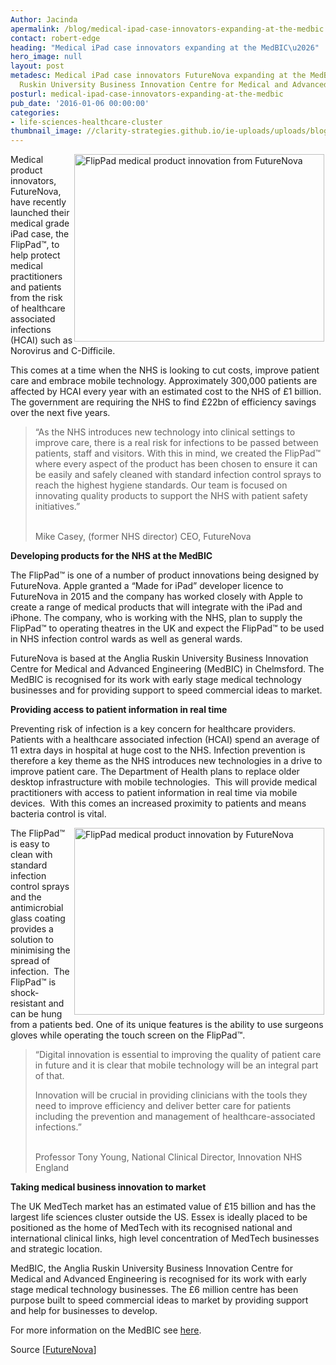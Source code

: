 ```yaml
---
Author: Jacinda
apermalink: /blog/medical-ipad-case-innovators-expanding-at-the-medbic
contact: robert-edge
heading: "Medical iPad case innovators expanding at the MedBIC\u2026"
hero_image: null
layout: post
metadesc: Medical iPad case innovators FutureNova expanding at the MedBIC, Anglia
  Ruskin University Business Innovation Centre for Medical and Advanced Engineering.
posturl: medical-ipad-case-innovators-expanding-at-the-medbic
pub_date: '2016-01-06 00:00:00'
categories:
- life-sciences-healthcare-cluster
thumbnail_image: //clarity-strategies.github.io/ie-uploads/uploads/blog/TheatreNurseFlipPad_mini.jpg
---
```


<p><img alt='FlipPad medical product innovation from FutureNova' src='//clarity-strategies.github.io/ie-uploads/uploads/blog/heatrenurseflippad_400.jpg' style='width: 400px; height: 300px; margin-left: 2px; margin-right: 2px; float: right;'/>Medical product innovators, FutureNova, have recently launched their medical grade iPad case, the FlipPad™, to help protect medical practitioners and patients from the risk of healthcare associated infections (HCAI) such as Norovirus and C-Difficile.</p><p>This comes at a time when the NHS is looking to cut costs, improve patient care and embrace mobile technology. Approximately 300,000 patients are affected by HCAI every year with an estimated cost to the NHS of £1 billion. The government are requiring the NHS to find £22bn of efficiency savings over the next five years.</p><blockquote><p>“As the NHS introduces new technology into clinical settings to improve care, there is a real risk for infections to be passed between patients, staff and visitors. With this in mind, we created the FlipPad™ where every aspect of the product has been chosen to ensure it can be easily and safely cleaned with standard infection control sprays to reach the highest hygiene standards. Our team is focused on innovating quality products to support the NHS with patient safety initiatives.”</p><p><br/>Mike Casey, (former NHS director) CEO, FutureNova</p></blockquote><p><strong>Developing products for the NHS at the MedBIC</strong></p><p>The FlipPad™ is one of a number of product innovations being designed by FutureNova. Apple granted a “Made for iPad” developer licence to FutureNova in 2015 and the company has worked closely with Apple to create a range of medical products that will integrate with the iPad and iPhone. The company, who is working with the NHS, plan to supply the FlipPad™ to operating theatres in the UK and expect the FlipPad™ to be used in NHS infection control wards as well as general wards.</p><p>FutureNova is based at the Anglia Ruskin University Business Innovation Centre for Medical and Advanced Engineering (MedBIC) in Chelmsford. The MedBIC is recognised for its work with early stage medical technology businesses and for providing support to speed commercial ideas to market.</p><p><strong>Providing access to patient information in real time</strong></p><p>Preventing risk of infection is a key concern for healthcare providers. Patients with a healthcare associated infection (HCAI) spend an average of 11 extra days in hospital at huge cost to the NHS. Infection prevention is therefore a key theme as the NHS introduces new technologies in a drive to improve patient care. The Department of Health plans to replace older desktop infrastructure with mobile technologies.  This will provide medical practitioners with access to patient information in real time via mobile devices.  With this comes an increased proximity to patients and means bacteria control is vital.</p><p><img alt='FlipPad medical product innovation by FutureNova' src='//clarity-strategies.github.io/ie-uploads/uploads/blog/FlipPadChild_SkypeGranny_400.jpg' style='width: 400px; height: 299px; margin-left: 2px; margin-right: 2px; float: right;'/>The FlipPad™ is easy to clean with standard infection control sprays and the antimicrobial glass coating provides a solution to minimising the spread of infection.  The FlipPad™ is shock-resistant and can be hung from a patients bed. One of its unique features is the ability to use surgeons gloves while operating the touch screen on the FlipPad™.</p><blockquote><p>“Digital innovation is essential to improving the quality of patient care in future and it is clear that mobile technology will be an integral part of that.</p><p>Innovation will be crucial in providing clinicians with the tools they need to improve efficiency and deliver better care for patients including the prevention and management of healthcare-associated infections.”</p><p><br/>Professor Tony Young, National Clinical Director, Innovation NHS England</p></blockquote><p><strong>Taking medical business innovation to market</strong></p><p>The UK MedTech market has an estimated value of £15 billion and has the largest life sciences cluster outside the US. Essex is ideally placed to be positioned as the home of MedTech with its recognised national and international clinical links, high level concentration of MedTech businesses and strategic location.</p><p>MedBIC, the Anglia Ruskin University Business Innovation Centre for Medical and Advanced Engineering is recognised for its work with early stage medical technology businesses. The £6 million centre has been purpose built to speed commercial ideas to market by providing support and help for businesses to develop.</p><p>For more information on the MedBIC see <a href='med-tech-research-and-development-in-essex#.VnklAraLTIU'>here</a>.</p><p>Source [<a href='http://www.futurenova.com/'>FutureNova</a>]</p>